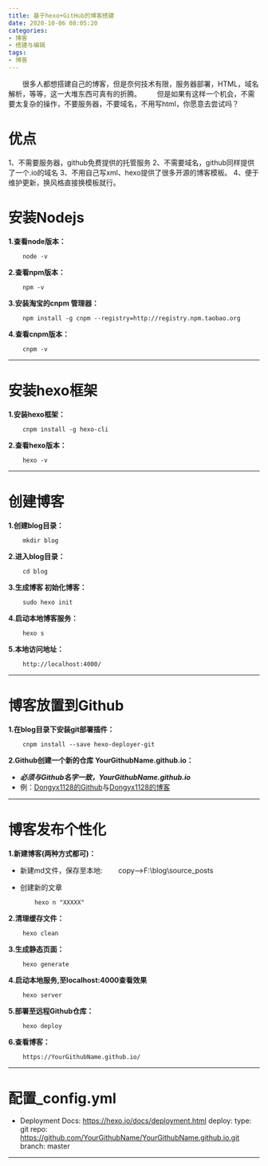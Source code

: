 ```yaml
---
title: 基于hexo+GitHub的博客搭建
date: 2020-10-06 08:05:20
categories: 
- 博客
- 搭建与编辑
tags: 
- 博客
---
```


&emsp;&emsp;很多人都想搭建自己的博客，但是奈何技术有限，服务器部署，HTML，域名解析，等等，这一大堆东西可真有的折腾。
&emsp;&emsp;但是如果有这样一个机会，不需要太复杂的操作，不要服务器，不要域名，不用写html，你愿意去尝试吗？

# 优点
1、不需要服务器，github免费提供的托管服务
2、不需要域名，github同样提供了一个.io的域名
3、不用自己写xml、hexo提供了很多开源的博客模板。
4、便于维护更新，换风格直接换模板就行。
<!-- more -->

# 安装Nodejs

**1.查看node版本：**

```
    node -v
```

**2.查看npm版本：**

```
    npm -v
```

**3.安装淘宝的cnpm 管理器：**

```
    npm install -g cnpm --registry=http://registry.npm.taobao.org
```

**4.查看cnpm版本：**

```
    cnpm -v
```

***

# 安装hexo框架

**1.安装hexo框架：**

```
    cnpm install -g hexo-cli
```

**2.查看hexo版本：**

```
    hexo -v
```

***

# 创建博客

**1.创建blog目录：**

```
    mkdir blog
```

**2.进入blog目录：**

```
    cd blog
```

**3.生成博客 初始化博客：**

```
    sudo hexo init
```

**4.启动本地博客服务：**

```
    hexo s
```

**5.本地访问地址：**

```
    http://localhost:4000/
```

***

# 博客放置到Github

**1.在blog目录下安装git部署插件：**

```
    cnpm install --save hexo-deployer-git
```

**2.Github创建一个新的仓库 YourGithubName.github.io：**

* ***必须与Github名字一致，YourGithubName.github.io***
* 例：[Dongyx1128的Github](https://github.com/Dongyx1128)与[Dongyx1128的博客](https://dongyx1128.github.io/)

***

# 博客发布个性化

**1.新建博客(两种方式都可)：**

* 新建md文件，保存至本地:
&emsp;&emsp;copy-->F:\blog\source\_posts

* 创建新的文章

    ```
        hexo n "XXXXX" 
    ```


**2.清理缓存文件：**

```
    hexo clean
```

**3.生成静态页面：**

```
    hexo generate
```

**4.启动本地服务,至localhost:4000查看效果**
```
    hexo server
```

**5.部署至远程Github仓库：**

```
    hexo deploy
```

**6.查看博客：**

```
    https://YourGithubName.github.io/
```

***


# 配置_config.yml

* Deployment
Docs: https://hexo.io/docs/deployment.html
deploy:
type: git
repo: https://github.com/YourGithubName/YourGithubName.github.io.git
branch: master

***